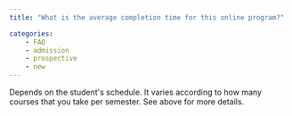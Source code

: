 ```yaml
---
title: "What is the average completion time for this online program?"

categories:
    - FAQ
    - admission
    - prospective
    - new
---
```

Depends on the student's schedule. It varies according to how many courses that you take per semester. See above for more details.